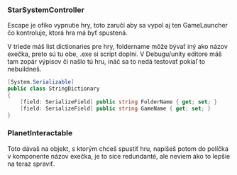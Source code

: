 ### StarSystemController
Escape je ofiko vypnutie hry, toto zaručí aby sa vypol aj ten GameLauncher čo kontroluje, ktorá hra má byť spustená.

V triede máš list dictionaries pre hry, foldername môže bývať iný ako názov exečka, preto sú tu obe, .exe si script doplní. V Debugu/unity editore máš tam zopár výpisov či našlo tú hru, ináč sa to nedá testovať pokiaľ to nebuildneš.
```csharp
[System.Serializable]
public class StringDictionary
{
    [field: SerializeField] public string FolderName { get; set; }
    [field: SerializeField] public string GameName { get; set; }
}
```

### PlanetInteractable

Toto dávaš na objekt, s ktorým chceš spustiť hru, napíšeš potom do políčka v komponente názov exečka, je to síce redundanté, ale neviem ako to lepšie na teraz spraviť. 